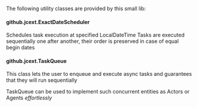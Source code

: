 The following utility classes are provided by this small lib:

#### github.jcext.ExactDateScheduler

Schedules task execution at specified LocalDateTime
Tasks are executed sequentially one after another, their order is preserved in case of equal begin dates

#### github.jcext.TaskQueue

This class lets the user to enqueue and execute async tasks and guarantees that they will run sequentially

TaskQueue can be used to implement such concurrent entities as Actors or Agents *effortlessly* 
